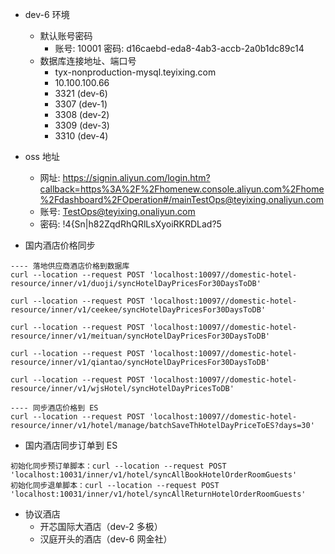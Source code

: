 - dev-6 环境
  - 默认账号密码
    - 账号: 10001  密码: d16caebd-eda8-4ab3-accb-2a0b1dc89c14
  - 数据库连接地址、端口号
    - tyx-nonproduction-mysql.teyixing.com
    - 10.100.100.66
    - 3321 (dev-6)
    - 3307 (dev-1)
    - 3308 (dev-2)
    - 3309 (dev-3)
    - 3310 (dev-4)
- oss 地址
  - 网址: https://signin.aliyun.com/login.htm?callback=https%3A%2F%2Fhomenew.console.aliyun.com%2Fhome%2Fdashboard%2FOperation#/mainTestOps@teyixing.onaliyun.com
  - 账号: TestOps@teyixing.onaliyun.com
  - 密码: !4{Sn|h82ZqdRhQRlLsXyoiRKRDLad?5

- 国内酒店价格同步
```
---- 落地供应商酒店价格到数据库
curl --location --request POST 'localhost:10097//domestic-hotel-resource/inner/v1/duoji/syncHotelDayPricesFor30DaysToDB'

curl --location --request POST 'localhost:10097//domestic-hotel-resource/inner/v1/ceekee/syncHotelDayPricesFor30DaysToDB'

curl --location --request POST 'localhost:10097//domestic-hotel-resource/inner/v1/meituan/syncHotelDayPricesFor30DaysToDB'

curl --location --request POST 'localhost:10097//domestic-hotel-resource/inner/v1/qiantao/syncHotelDayPricesFor30DaysToDB'

curl --location --request POST 'localhost:10097//domestic-hotel-resource/inner/v1/wjsHotel/syncHotelDayPricesToDB'

---- 同步酒店价格到 ES
curl --location --request POST 'localhost:10097//domestic-hotel-resource/inner/v1/hotel/manage/batchSaveThHotelDayPriceToES?days=30'
```

-  国内酒店同步订单到 ES
```
初始化同步预订单脚本：curl --location --request POST 'localhost:10031/inner/v1/hotel/syncAllBookHotelOrderRoomGuests'
初始化同步退单脚本：curl --location --request POST 'localhost:10031/inner/v1/hotel/syncAllReturnHotelOrderRoomGuests'
```

- 协议酒店
  - 开芯国际大酒店（dev-2 多极）
  - 汉庭开头的酒店（dev-6 网金社）